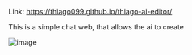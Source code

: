 Link:
https://thiago099.github.io/thiago-ai-editor/

This is a simple chat web, that allows the ai to create

![image](https://github.com/user-attachments/assets/fbd15adb-17b2-40fb-8848-e432f5c668bd)
